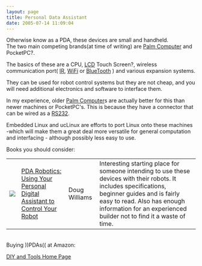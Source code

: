 ```yaml
---
layout: page
title: Personal Data Assistant
date: 2005-07-14 11:09:04
---
```

<p>Otherwise know as a PDA, these devices are small and handheld.
<br/>The two main competing brands(at time of writing) are <a class="wiki" href="/wiki/palm_computer.html" title="Palm Computer">Palm Computer</a> and PocketPC<a class="wiki wikinew for-review" title="Create page: PocketPC">?</a>.
</p>
<p>The basics of these are a CPU, <a class="wiki" href="/wiki/lcd.html" title="Liquid Crystal Display">LCD</a> Touch Screen<a class="wiki wikinew for-review" title="Create page: Touch Screen">?</a>, wireless communication port( <a class="wiki" href="/wiki/ir.html" title="Acronym for Infra Red">IR</a>, <a class="wiki" href="/wiki/wifi.html" title="Wireless Lan">WiFi</a> or <a class="wiki" href="/wiki/bluetooth.html" title="Bluetooth">BlueTooth</a> ) and various expansion systems.
</p>
<p>They can be used for robot control systems but they are not cheap, and you will need additional electronics and software to interface them.
</p>
<p>In my experience, older <a class="wiki" href="/wiki/palm_computer.html" title="Palm Computer">Palm Computer</a>s are actually better for this than newer machines or PocketPC's. This is because they have a connector that can be wired as a <a class="wiki" href="/wiki/rs232.html" title="A serial communication standard">RS232</a>.
</p>
<p>Embedded Linux and ucLinux are efforts to port Linux onto these machines -which will make them a great deal more versatile for general computation and interfacing - although possibly less easy to use.
</p>
<p>Books you should consider:
</p>
<table class="normal" id="fancytable_1"> <tr> <td class="odd"> <a class="internal" href="http://www.amazon.co.uk/exec/obidos/ASIN/0071417419/orionrobots-21" target="_blank"> <img class="img-responsive" src="image63"/> </a> </td> <td class="odd"><a  href="http://www.amazon.co.uk/exec/obidos/ASIN/0071417419/orionrobots-21" rel="external" target="_blank">PDA Robotics: Using Your Personal Digital Assistant to Control Your Robot</a></td> <td class="odd">Doug Williams</td> <td class="odd">Interesting starting place for someone intending to use these devices with their robots. It includes specifications, beginner guides and is fairly easy to read. Also has enough information for an experienced builder not to find it a waste of time.</td> </tr> </table>
<p>
<br/>Buying ))PDAs(( at Amazon:
</p>
<p><a  href="http://www.amazon.co.uk/exec/obidos/redirect?tag=orionrobots-21&amp;path=tg/browse/-/DIY and Tools Home Page" rel="external" target="_blank">DIY and Tools Home Page</a>
</p>
